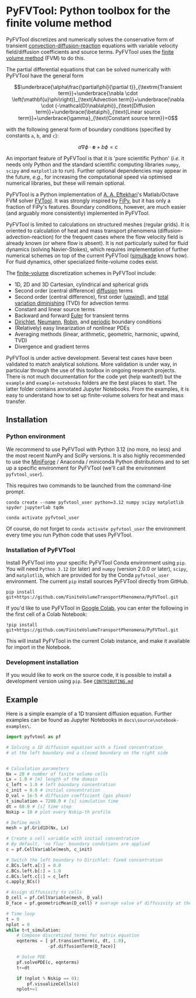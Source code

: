# PyFVTool: Python toolbox for the finite volume method

PyFVTool discretizes and numerically solves the conservative form of transient [convection-diffusion-reaction](https://en.wikipedia.org/wiki/Convection%E2%80%93diffusion_equation) equations with variable velocity field/diffusion coefficients and source terms. PyFVTool uses the [finite volume method](https://en.wikipedia.org/wiki/Finite_volume_method) (FVM) to do this. 

The partial differential equations that can be solved numerically with PyFVTool have the general form

```math
\underbrace{\alpha\frac{\partial\phi}{\partial t}}_{\textrm{Transient term}}+\underbrace{\nabla \cdot \left(\mathbf{u}\phi\right)}_{\text{Advection term}}+\underbrace{\nabla \cdot (-\mathcal{D}\nabla\phi)}_{\text{Diffusion term}}+\underbrace{\beta\phi}_{\text{Linear source term}}+\underbrace{\gamma}_{\text{Constant source term}}=0
```
with the following general form of boundary conditions (specified by constants `a`, `b`, and `c`):

```math
a\nabla\phi \cdot \mathbf{e}+b\phi=c
```
An important feature of PyFVTool is that it is 'pure scientific Python' (*i.e.* it needs only Python and the standard scientific computing libraries  `numpy`, `scipy` and `matplotlib` to run). Further optional dependencies may appear in the future, *e.g.*, for increasing the computational speed via optimised numerical libraries, but these will remain optional.

PyFVTool is a Python implementation of [A. A. Eftekhari](https://github.com/simulkade)'s Matlab/Octave FVM solver [FVTool](http://github.com/simulkade/FVTool). It was strongly inspired by [FiPy](http://www.ctcms.nist.gov/fipy/), but it has only a fraction of FiPy's features. Boundary conditions, however, are much easier (and arguably more consistently) implemented in PyFVTool. 

PyFVTool is limited to calculations on structured meshes (regular grids). It is oriented to calculation of heat and mass transport phenomena (diffusion-advection-reaction) for the frequent cases where the flow velocity field is already known (or where flow is absent). It is not particularly suited for fluid dynamics (solving Navier-Stokes), which requires implementation of further numerical schemes on top of the current PyFVTool ([simulkade](https://github.com/simulkade) knows how).  For fluid dynamics, other specialized finite-volume codes exist.

The [finite-volume](https://en.wikipedia.org/wiki/Finite_volume_method) discretization schemes in PyFVTool include:  
  * 1D, 2D and 3D Cartesian, cylindrical and spherical grids
  * Second order (central difference) [diffusion](https://en.wikipedia.org/wiki/Diffusion_equation) terms
  * Second order (central difference), first order ([upwind](https://en.wikipedia.org/wiki/Upwind_scheme)), and [total variation diminishing](https://en.wikipedia.org/wiki/Total_variation_diminishing) (TVD) for advection terms
  * Constant and linear source terms
  * Backward and forward [Euler](https://en.wikipedia.org/wiki/Euler_method) for transient terms
  * [Dirichlet](https://en.wikipedia.org/wiki/Dirichlet_boundary_condition), [Neumann](https://en.wikipedia.org/wiki/Neumann_boundary_condition), [Robin](https://en.wikipedia.org/wiki/Robin_boundary_condition), and [periodic](https://en.wikipedia.org/wiki/Periodic_boundary_conditions) boundary conditions
  * (Relatively) easy linearization of nonlinear PDEs
  * Averaging methods (linear, arithmetic, geometric, harmonic, upwind, TVD)
  * Divergence and gradient terms

PyFVTool is under active development. Several test cases have been validated to match analytical solutions. More validation is under way, in particular through the use of this toolbox in ongoing research projects.  There is not much documentation for the code yet (help wanted!) but the `example` and `example-notebooks` folders are the best places to start. The latter folder contains annotated Jupyter Notebooks. From the examples, it is easy to understand how to set up finite-volume solvers for heat and mass transfer.

## Installation

### Python environment

We recommend to use PyFVTool with Python 3.12 (no more, no less) and the most recent NumPy and SciPy versions. It is also highly recommended to use the [MiniForge](https://conda-forge.org/download/) / Anaconda / miniconda Python distributions and to set up a specific environment for PyFVTool (we'll call the environment `pyfvtool_user`).

This requires two commands to be launched from the command-line prompt.
```
conda create --name pyfvtool_user python=3.12 numpy scipy matplotlib spyder jupyterlab tqdm

conda activate pyfvtool_user
```

Of course, do not forget to  `conda activate pyfvtool_user`  the environment every time you run Python code that uses PyFVTool.

### Installation of PyFVTool

Install PyFVTool into your specific PyFVTool Conda environment using `pip`. You will need `Python 3.12` (or later) and `numpy` (version 2.0.0 or later), `scipy`, and `matplotlib`, which are provided for by the Conda `pyfvtool_user` environment. The current `pip` install sources PyFVTool directly from GitHub.

```
pip install git+https://github.com/FiniteVolumeTransportPhenomena/PyFVTool.git
```

If you'd like to use PyFVTool in [Google Colab](https://colab.research.google.com/), you can enter the following in the first cell of a Colab Notebook:

```
!pip install git+https://github.com/FiniteVolumeTransportPhenomena/PyFVTool.git
```

This will install PyFVTool in the current Colab instance, and make it available for import in the Notebook.




### Development installation
If you would like to work on the source code, it is possible to install a development version using `pip`. See [`CONTRIBUTING.md`](https://github.com/FiniteVolumeTransportPhenomena/PyFVTool/blob/main/CONTRIBUTING.md)




## Example

Here is a simple example of a 1D transient diffusion equation. Further examples can be found as Jupyter Notebooks in `docs\source\notebook-examples\`.


```python
import pyfvtool as pf

# Solving a 1D diffusion equation with a fixed concentration 
# at the left boundary and a closed boundary on the right side


# Calculation parameters
Nx = 20 # number of finite volume cells
Lx = 1.0 # [m] length of the domain 
c_left = 1.0 # left boundary concentration
c_init = 0.0 # initial concentration
D_val = 1e-5 # diffusion coefficient (gas phase)
t_simulation = 7200.0 # [s] simulation time
dt = 60.0 # [s] time step
Nskip = 10 # plot every Nskip-th profile

# Define mesh
mesh = pf.Grid1D(Nx, Lx)

# Create a cell variable with initial concentration
# By default, 'no flux' boundary conditions are applied
c = pf.CellVariable(mesh, c_init)

# Switch the left boundary to Dirichlet: fixed concentration
c.BCs.left.a[:] = 0.0
c.BCs.left.b[:] = 1.0
c.BCs.left.c[:] = c_left
c.apply_BCs()

# Assign diffusivity to cells
D_cell = pf.CellVariable(mesh, D_val)
D_face = pf.geometricMean(D_cell) # average value of diffusivity at the interfaces between cells

# Time loop
t = 0
nplot = 0
while t<t_simulation:
    # Compose discretized terms for matrix equation
    eqnterms = [ pf.transientTerm(c, dt, 1.0),
                -pf.diffusionTerm(D_face)]

    # Solve PDE
    pf.solvePDE(c, eqnterms)
    t+=dt

    if (nplot % Nskip == 0):
        pf.visualizeCells(c)
    nplot+=1
```
